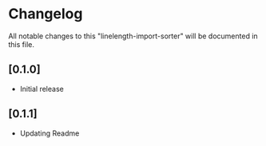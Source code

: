 # Changelog
All notable changes to this "linelength-import-sorter" will be documented in this file.

## [0.1.0]
- Initial release

## [0.1.1]
- Updating Readme
